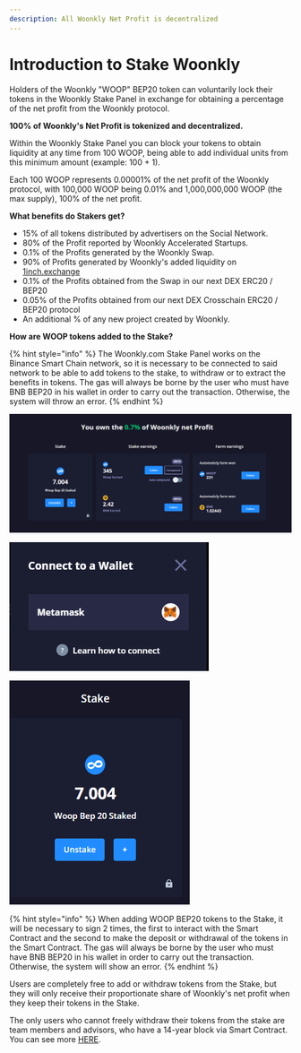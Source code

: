 ```yaml
---
description: All Woonkly Net Profit is decentralized
---
```


# Introduction to Stake Woonkly

Holders of the Woonkly "WOOP" BEP20 token can voluntarily lock their tokens in the Woonkly Stake Panel in exchange for obtaining a percentage of the net profit from the Woonkly protocol.  
  
**100% of Woonkly's Net Profit is tokenized and decentralized.**  
  
Within the Woonkly Stake Panel you can block your tokens to obtain liquidity at any time from 100 WOOP, being able to add individual units from this minimum amount \(example: 100 + 1\).  
  
Each 100 WOOP represents 0.00001% of the net profit of the Woonkly protocol, with 100,000 WOOP being 0.01% and 1,000,000,000 WOOP \(the max supply\), 100% of the net profit.  
  
**What benefits do Stakers get?**

* 15% of all tokens distributed by advertisers on the Social Network.
* 80% of the Profit reported by Woonkly Accelerated Startups.
* 0.1% of the Profits generated by the Woonkly Swap.
* 90% of Profits generated by Woonkly's added liquidity on [1inch.exchange](https://1inch.exchange/)
* 0.1% of the Profits obtained from the Swap in our next DEX ERC20 / BEP20
* 0.05% of the Profits obtained from our next DEX Crosschain ERC20 / BEP20 protocol
* An additional % of any new project created by Woonkly.

**How are WOOP tokens added to the Stake?**

{% hint style="info" %}
The Woonkly.com Stake Panel works on the Binance Smart Chain network, so it is necessary to be connected to said network to be able to add tokens to the stake, to withdraw or to extract the benefits in tokens. The gas will always be borne by the user who must have BNB BEP20 in his wallet in order to carry out the transaction. Otherwise, the system will throw an error.
{% endhint %}

![Woonkly Stake Panel Vision](.gitbook/assets/image%20%2864%29.png)

![Connect your Metamask](.gitbook/assets/image%20%282%29.png)

![Hit add liquidity and sign 2 times](.gitbook/assets/image%20%2831%29.png)

{% hint style="info" %}
When adding WOOP BEP20 tokens to the Stake, it will be necessary to sign 2 times, the first to interact with the Smart Contract and the second to make the deposit or withdrawal of the tokens in the Smart Contract. The gas will always be borne by the user who must have BNB BEP20 in his wallet in order to carry out the transaction. Otherwise, the system will show an error.
{% endhint %}

Users are completely free to add or withdraw tokens from the Stake, but they will only receive their proportionate share of Woonkly's net profit when they keep their tokens in the Stake.  
  
The only users who cannot freely withdraw their tokens from the stake are team members and advisors, who have a 14-year block via Smart Contract. You can see more [HERE](https://app.gitbook.com/@woonkly/s/livepaper-ing/~/drafts/-MVD3zrWAFCBR8rlrjd6/tokenomics).  


